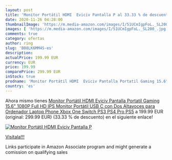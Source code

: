 ```yaml
---
layout: post
title: 'Monitor Portátil HDMI  Eviciv Pantalla P al 33.33 % de descuento'
date: 2020-11-26 04:28:00
thumbnailImage: 'https://m.media-amazon.com/images/I/51UCmIgpFoL._SL200_.jpg'
images: [ 'https://m.media-amazon.com/images/I/51UCmIgpFoL._SL200_.jpg' ]
comments: true
category: ofertas
author: ring
slug: 'B08LK6MM4S-es'
description:
actualPrice: 199.99 EUR
currency: EUR
price: 199.99
comparePrice: 299.99 EUR
inStock: true
prodname: 'Monitor Portátil HDMI  Eviciv Pantalla Portatil Gaming 15.6" 1080P Full HD IPS Monitor Portátil USB C con Dos Altavoces para Ordenador  Laptop  Phone  Xbox One Switch PS3 PS4 Pro PS5'
country: 'es'
---
```


Ahora mismo tienes [Monitor Portátil HDMI  Eviciv Pantalla Portatil Gaming 15.6" 1080P Full HD IPS Monitor Portátil USB C con Dos Altavoces para Ordenador  Laptop  Phone  Xbox One Switch PS3 PS4 Pro PS5](https://www.amazon.es/dp/B08LK6MM4S/?tag=tolees-21) a 199.99 EUR (original: 299.99 EUR) (33.33 %  de descuento) en el siguiente enlace!

[![Monitor Portátil HDMI  Eviciv Pantalla P](https://m.media-amazon.com/images/I/51UCmIgpFoL._SL200_.jpg)](https://www.amazon.es/dp/B08LK6MM4S/?tag=tolees-21)

[Visítala!!!](https://www.amazon.es/dp/B08LK6MM4S/?tag=tolees-21)

Links participate in Amazon Associate program and might generate a comission on qualifying sales
